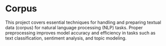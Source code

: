 # Corpus
This project covers essential techniques for handling and preparing textual data (corpus) for natural language processing (NLP) tasks. Proper preprocessing improves model accuracy and efficiency in tasks such as text classification, sentiment analysis, and topic modeling.
